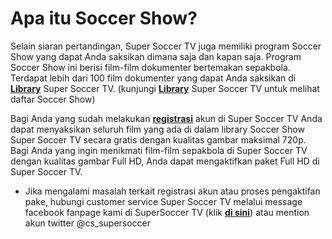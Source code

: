 # Apa itu Soccer Show?

Selain siaran pertandingan, Super Soccer TV juga memiliki program Soccer Show yang dapat Anda saksikan dimana saja dan kapan saja. Program Soccer Show ini berisi film-film dokumenter bertemakan sepakbola. Terdapat lebih dari 100 film dokumenter yang dapat Anda saksikan di [**Library**](http://supersoccer.tv/tv-show?utm_campaign=Help-page&utm_medium=internal&utm_source=website) Super Soccer TV. \(kunjungi [**Library**](http://supersoccer.tv/tv-show?utm_campaign=Help-page&utm_medium=internal&utm_source=website) Super Soccer TV untuk melihat daftar Soccer Show\)

Bagi Anda yang sudah melakukan [**registrasi**](https://accounts.supersoccer.tv/signup) akun di Super Soccer TV Anda dapat menyaksikan seluruh film yang ada di dalam library Soccer Show Super Soccer TV secara gratis dengan kualitas gambar maksimal 720p. Bagi Anda yang ingin menikmati film-film sepakbola di Super Soccer TV dengan kualitas gambar Full HD, Anda dapat mengaktifkan paket Full HD di Super Soccer TV.

* Jika mengalami masalah terkait registrasi akun atau proses pengaktifan pake, hubungi customer service Super Soccer TV melalui message facebook fanpage kami di SuperSoccer TV \(klik [**di sini**](https://www.facebook.com/TVSuperSoccer/)\) atau mention akun twitter @cs\_supersoccer




